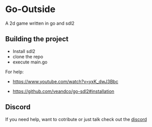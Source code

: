 # Go-Outside
A 2d game written in go and sdl2

## Building the project

- Install sdl2
- clone the repo
- execute main.go

For help:

- https://www.youtube.com/watch?v=yxK_dwJ3Bbc

- https://github.com/veandco/go-sdl2#installation

## Discord

If you need help, want to cotribute or just talk check out the [discord](https://discord.gg/nCa73qqv5Q)
